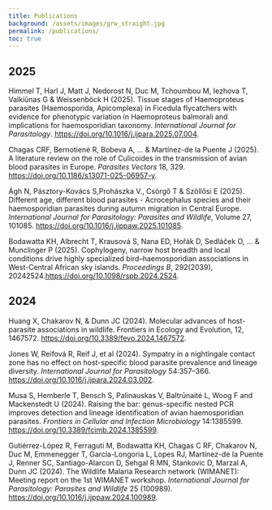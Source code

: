 ```yaml
---
title: Publications
background: /assets/images/grw_straight.jpg
permalink: /publications/
toc: true
---
```


## 2025

Himmel T, Harl J, Matt J, Nedorost N, Duc M, Tchoumbou M, Iezhova T, Valkiūnas G & Weissenböck H (2025). Tissue stages of Haemoproteus parasites (Haemosporida, Apicomplexa) in Ficedula flycatchers with evidence for phenotypic variation in Haemoproteus balmorali and implications for haemosporidian taxonomy. _International Journal for Parasitology_. <https://doi.org/10.1016/j.ijpara.2025.07.004>.

Chagas CRF, Bernotienė R, Bobeva A, ... & Martínez-de la Puente J (2025). A literature review on the role of Culicoides in the transmission of avian blood parasites in Europe. _Parasites Vectors_ 18, 329. <https://doi.org/10.1186/s13071-025-06957-y>.

Ágh N, Pásztory-Kovács S,Prohászka V., Csörgő T & Szöllősi E (2025). Different age, different blood parasites - Acrocephalus species and their haemosporidian parasites during autumn migration in Central Europe. 
_International Journal for Parasitology: Parasites and Wildlife_, Volume 27, 101085. <https://doi.org/10.1016/j.ijppaw.2025.101085>.

Bodawatta KH, Albrecht T, Krausová S, Nana ED, Hořák D, Sedláček O, ... & Munclinger P (2025). Cophylogeny, narrow host breadth and local conditions drive highly specialized bird–haemosporidian associations in West-Central African sky islands. _Proceedings B_, 292(2039), 20242524.<https://doi.org/10.1098/rspb.2024.2524>.

## 2024
Huang X, Chakarov N, & Dunn JC (2024). Molecular advances of host-parasite associations in wildlife. Frontiers in Ecology and Evolution, 12, 1467572. <https://doi.org/10.3389/fevo.2024.1467572>.

Jones W, Reifová R, Reif J, et al (2024). Sympatry in a nightingale contact zone has no effect on host-specific blood parasite prevalence and lineage diversity. _International Journal for Parasitology_ 54:357–366. <https://doi.org/10.1016/j.ijpara.2024.03.002>.

Musa S, Hemberle T, Bensch S, Palinauskas V, Baltrūnaitė L, Woog F and Mackenstedt U (2024). Raising the bar: genus-specific nested PCR improves detection and lineage identification of avian haemosporidian parasites. _Frontiers in Cellular and Infection Microbiology_ 14:1385599. <https://doi.org/10.3389/fcimb.2024.1385599>.

Gutiérrez-López R, Ferraguti M, Bodawatta KH, Chagas C RF, Chakarov N, Duc M, Emmenegger T, García-Longoria L, Lopes RJ, Martínez-de la Puente J, Renner SC, Santiago-Alarcon D, Sehgal R MN, Stankovic D, Marzal A, Dunn JC (2024). The Wildlife Malaria Research network (WIMANET): Meeting report on the 1st WIMANET workshop. _International Journal for Parasitology: Parasites and Wildlife_ 25 (100989). <https://doi.org/10.1016/j.ijppaw.2024.100989>.
